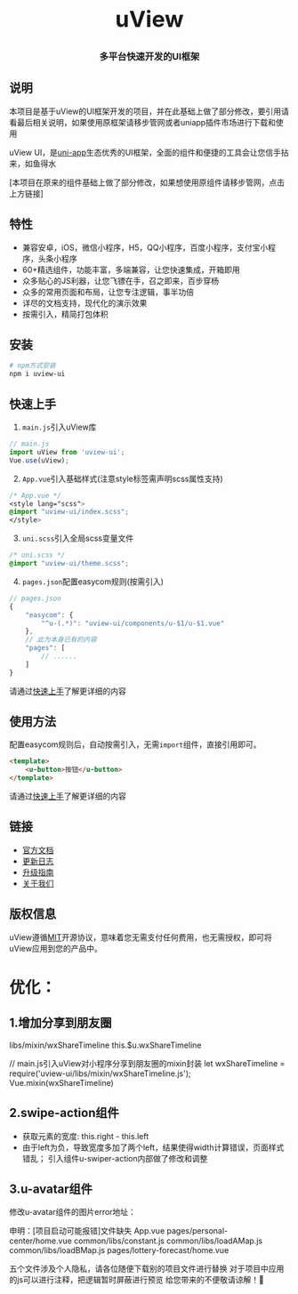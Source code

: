 <h3 align="center" style="margin: 30px 0 30px;font-weight: bold;font-size:40px;">uView</h3>
<h3 align="center">多平台快速开发的UI框架</h3>


## 说明

本项目是基于uView的UI框架开发的项目，并在此基础上做了部分修改，要引用请看最后相关说明，如果使用原框架请移步管网或者uniapp插件市场进行下载和使用

uView UI，是[uni-app](https://uniapp.dcloud.io/)生态优秀的UI框架，全面的组件和便捷的工具会让您信手拈来，如鱼得水

[本项目在原来的组件基础上做了部分修改，如果想使用原组件请移步管网，点击上方链接]

## 特性

- 兼容安卓，iOS，微信小程序，H5，QQ小程序，百度小程序，支付宝小程序，头条小程序
- 60+精选组件，功能丰富，多端兼容，让您快速集成，开箱即用
- 众多贴心的JS利器，让您飞镖在手，召之即来，百步穿杨
- 众多的常用页面和布局，让您专注逻辑，事半功倍
- 详尽的文档支持，现代化的演示效果
- 按需引入，精简打包体积

## 安装

```bash
# npm方式安装
npm i uview-ui
```

## 快速上手

1. `main.js`引入uView库
```js
// main.js
import uView from 'uview-ui';
Vue.use(uView);
```

2. `App.vue`引入基础样式(注意style标签需声明scss属性支持)
```css
/* App.vue */
<style lang="scss">
@import "uview-ui/index.scss";
</style>
```

3. `uni.scss`引入全局scss变量文件
```css
/* uni.scss */
@import "uview-ui/theme.scss";
```

4. `pages.json`配置easycom规则(按需引入)

```js
// pages.json
{
	"easycom": {
		"^u-(.*)": "uview-ui/components/u-$1/u-$1.vue"
	},
	// 此为本身已有的内容
	"pages": [
		// ......
	]
}
```

请通过[快速上手](https://uviewui.com/components/quickstart.html)了解更详细的内容 

## 使用方法
配置easycom规则后，自动按需引入，无需`import`组件，直接引用即可。

```html
<template>
	<u-button>按钮</u-button>
</template>
```

请通过[快速上手](https://uviewui.com/components/quickstart.html)了解更详细的内容 

## 链接

- [官方文档](https://uviewui.com/)
- [更新日志](https://uviewui.com/components/changelog.html)
- [升级指南](https://uviewui.com/components/changelog.html)
- [关于我们](https://uviewui.com/cooperation/about.html)


## 版权信息
uView遵循[MIT](https://en.wikipedia.org/wiki/MIT_License)开源协议，意味着您无需支付任何费用，也无需授权，即可将uView应用到您的产品中。

# 优化：

## 1.增加分享到朋友圈
libs/mixin/wxShareTimeline
this.$u.wxShareTimeline

// main.js引入uView对小程序分享到朋友圈的mixin封装
let wxShareTimeline = require('uview-ui/libs/mixin/wxShareTimeline.js');
Vue.mixin(wxShareTimeline)

## 2.swipe-action组件
 - 获取元素的宽度: this.right - this.left
 - 由于left为负，导致宽度多加了两个left，结果使得width计算错误，页面样式错乱；
引入组件u-swiper-action内部做了修改和调整

## 3.u-avatar组件
修改u-avatar组件的图片error地址：

申明：[项目启动可能报错]文件缺失
App.vue
pages/personal-center/home.vue
common/libs/constant.js
common/libs/loadAMap.js
common/libs/loadBMap.js
pages/lottery-forecast/home.vue

五个文件涉及个人隐私，请各位随便下载别的项目文件进行替换
对于项目中应用的js可以进行注释，把逻辑暂时屏蔽进行预览
给您带来的不便敬请谅解！🌹